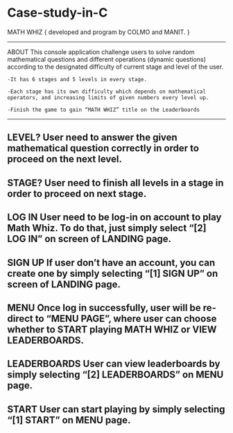 # Case-study-in-C
MATH WHIZ
{
developed and program by COLMO and MANIT.
}

----
ABOUT
    This console application challenge users to solve random mathematical questions and different operations (dynamic questions) according to the designated difficulty of current stage and level of the user. 

    -It has 6 stages and 5 levels in every stage. 

    -Each stage has its own difficulty which depends on mathematical operators, and increasing limits of given numbers every level up.

    -Finish the game to gain “MATH WHIZ” title on the Leaderboards
----
LEVEL?
    User need to answer the given mathematical question correctly in order to proceed on the next level.
----
STAGE?
    User need to finish all levels in a stage in order to proceed on next stage.
----
LOG IN
    User need to be log-in on account to play Math Whiz. To do that, just simply select “[2] LOG IN” on screen of LANDING page.
----
SIGN UP
    If user don’t have an account, you can create one by simply selecting “[1] SIGN UP” on screen of LANDING page.
----
MENU
    Once log in successfully, user will be re-direct to “MENU PAGE”, where user can choose whether to START playing MATH WHIZ or VIEW LEADERBOARDS.
----
LEADERBOARDS
    User can view leaderboards by simply selecting
    “[2] LEADERBOARDS” on MENU page.
----
START
    User can start playing by simply selecting “[1] START” on
    MENU page.
----